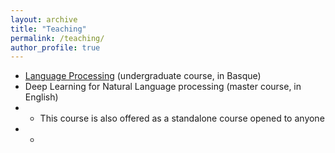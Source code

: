```yaml
---
layout: archive
title: "Teaching"
permalink: /teaching/
author_profile: true
---
```



* [Language Processing]() (undergraduate course, in Basque)
* Deep Learning for Natural Language processing (master course, in English)
* * This course is also offered as a standalone course opened to anyone
* * 

